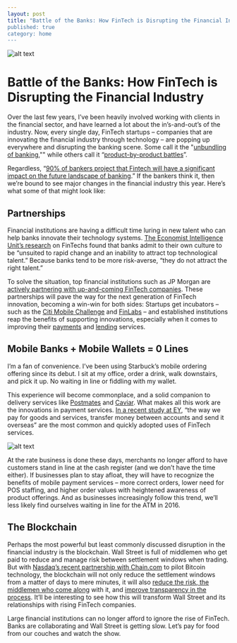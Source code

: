 ```yaml
---
layout: post
title: "Battle of the Banks: How FinTech is Disrupting the Financial Industry
published: true
category: home
---
```


![alt text](https://cbi-blog.s3.amazonaws.com/blog/wp-content/uploads/2015/11/Unbundling-banking-image-v2.png "Courtesy of CB Insights")

# Battle of the Banks: How FinTech is Disrupting the Financial Industry

Over the last few years, I’ve been heavily involved working with clients in the financial sector, and have learned a lot about the in’s-and-out’s of the industry. Now, every single day, FinTech startups – companies that are innovating the financial industry through technology – are popping up everywhere and disrupting the banking scene. Some call it the "[unbundling of banking](https://www.cbinsights.com/blog/disrupting-banking-fintech-startups/),"" while others call it “[product-by-product battles](http://www.economistinsights.com/sites/default/files/EIU-The%20disruption%20of%20banking_PDF.pdf)”. 

Regardless, “[90% of bankers project that Fintech will have a significant impact on the future landscape of banking](http://www.economistinsights.com/sites/default/files/EIU-The%20disruption%20of%20banking_PDF.pdf).” If the bankers think it, then we’re bound to see major changes in the financial industry this year. Here’s what some of that might look like:

## Partnerships

Financial institutions are having a difficult time luring in new talent who can help banks innovate their technology systems. [The Economist Intelligence Unit’s research](http://www.economistinsights.com/sites/default/files/EIU-The%20disruption%20of%20banking_PDF.pdf) on FinTechs found that banks admit to their own culture to be “unsuited to rapid change and an inability to attract top technological talent.” Because banks tend to be more risk-averse, “they do not attract the right talent.” 

To solve the situation, top financial institutions such as JP Morgan are [actively partnering with up-and-coming FinTech companies](http://www.wsj.com/articles/inside-j-p-morgans-deal-with-on-deck-capital-1451519092). These partnerships will pave the way for the next generation of FinTech innovation, becoming a win-win for both sides: Startups get incubators – such as the [Citi Mobile Challenge](http://www.citimobilechallenge.com/) and [FinLabs](http://blogs.wsj.com/moneybeat/2015/06/12/winners-named-in-j-p-morgans-first-fintech-competition/) – and established institutions reap the benefits of supporting innovations, especially when it comes to improving their [payments](http://americasmarkets.usatoday.com/2015/04/09/jp-morgan-warns-silicon-valley-is-coming/) and [lending](http://www.ing.com/Newsroom/All-news/Press-releases/ING-to-start-strategic-partnership-and-launch-pilot-with-fintech-Kabbage.htm) services.


## Mobile Banks + Mobile Wallets = 0 Lines

I’m a fan of convenience. I’ve been using Starbuck’s mobile ordering offering since its debut. I sit at my office, order a drink, walk downstairs, and pick it up. No waiting in line or fiddling with my wallet. 

This experience will become commonplace, and a solid companion to delivery services like [Postmates](http://www.huffingtonpost.com/2013/05/30/postmates-delivery-new-york_n_3359574.html) and [Caviar](http://ny.eater.com/2014/2/10/6282591/inside-caviar-a-new-premium-food-delivery-service). What makes all this work are the innovations in payment services. [In a recent study at EY](http://www.ey.com/GL/en/Industries/Financial-Services/ey-fintech-adoption-index), “the way we pay for goods and services, transfer money between accounts and send it overseas” are the most common and quickly adopted uses of FinTech services.

![alt text](http://www.ey.com/Media/vwLUExtFile/ey-fintech-adoption-index-assets/$FILE/ey-most-used-fintech-services.jpg "Courtesy of ET FinTech Adoption Index 2015")

At the rate business is done these days, merchants no longer afford to have customers stand in line at the cash register (and we don’t have the time either). If businesses plan to stay afloat, they will have to recognize the benefits of mobile payment services – more correct orders, lower need for POS staffing, and higher order values with heightened awareness of product offerings. And as businesses increasingly follow this trend, we’ll less likely find ourselves waiting in line for the ATM in 2016.

## The Blockchain

Perhaps the most powerful but least commonly discussed disruption in the financial industry is the blockchain. Wall Street is full of middlemen who get paid to reduce and manage risk between settlement windows when trading. But with [Nasdaq’s recent partnership with Chain.com](http://www.forbes.com/sites/laurashin/2015/06/24/nasdaq-selects-bitcoin-startup-chain-to-run-pilot-in-private-market-arm/#4cd0cef252d7) to pilot Bitcoin technology, the blockchain will not only reduce the settlement windows from a matter of days to mere minutes, it will also [reduce the risk, the middlemen who come along](http://www.forbes.com/sites/laurashin/2015/09/14/bitcoin-blockchain-technology-in-financial-services-how-the-disruption-will-play-out/#34009cbf40fd) with it, and [improve transparency in the process](http://www.forbes.com/sites/laurashin/2015/06/24/nasdaq-selects-bitcoin-startup-chain-to-run-pilot-in-private-market-arm/#5d4c04fe52d7). It’ll be interesting to see how this will transform Wall Street and its relationships with rising FinTech companies.


Large financial institutions can no longer afford to ignore the rise of FinTech. Banks are collaborating and Wall Street is getting slow. Let’s pay for food from our couches and watch the show.
